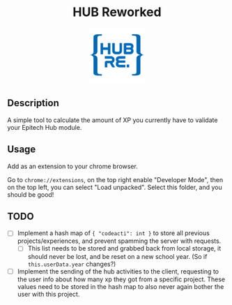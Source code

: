 <div align="center">
<h1>HUB Reworked</h1>
<img src="assets/icon128.png" alt="HUB Reworked" />
</div>

## Description

A simple tool to calculate the amount of XP you currently have to validate your Epitech Hub module.

## Usage

Add as an extension to your chrome browser.

Go to `chrome://extensions`, on the top right enable "Developer Mode", then on the top left, you can select "Load unpacked". Select this folder, and you should be good!

## TODO

- [ ] Implement a hash map of `{ "codeacti": int }` to store all previous projects/experiences, and prevent spamming the server with requests.
  - [ ] This list needs to be stored and grabbed back from local storage, it should never be lost, and be reset on a new school year. (So if `this.userData.year` changes?)
- [ ] Implement the sending of the hub activities to the client, requesting to the user info about how many xp they got from a specific project. These values need to be stored in the hash map to also never again bother the user with this project.
